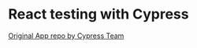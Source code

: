 # React testing with Cypress

<a href="https://github.com/cypress-io/cypress-realworld-app">Original App repo by Cypress Team</a>

